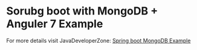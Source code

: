 # Sorubg boot with MongoDB + Anguler 7 Example

For more details visit JavaDeveloperZone:
[Spring boot MongoDB Example](https://javadeveloperzone.com/spring-boot/spring-boot-rest-service-with-mongodb-example/)
